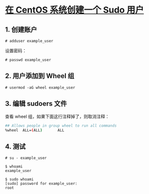 # [在 CentOS 系统创建一个 Sudo 用户](https://www.vultr.com/docs/create-a-sudo-user-on-centos)

## 1. 创建账户

```
# adduser example_user
```

设置密码：  
```
# passwd example_user
```

## 2. 用户添加到 Wheel 组

```
# usermod -aG wheel example_user
```

## 3. 编辑 sudoers 文件

查看 wheel 组，如果下面这行注释掉了，则取消注释：  
```sh
## Allows people in group wheel to run all commands
%wheel  ALL=(ALL)       ALL
```

## 4. 测试

```
# su - example_user

$ whoami
example_user

$ sudo whoami
[sudo] password for example_user:
root
```
